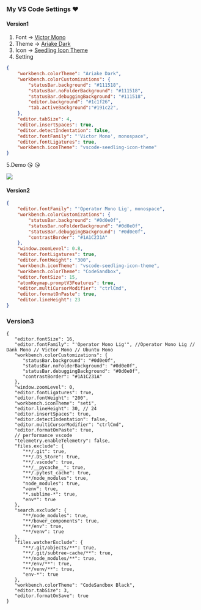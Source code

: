 ### My VS Code Settings  :heart:

#### Version1
1. Font -> [Victor Mono](https://github.com/rubjo/victor-mono) 
2. Theme -> [Ariake Dark](https://marketplace.visualstudio.com/items?itemName=wart.ariake-dark#review-details)
3. Icon -> [Seedling Icon Theme](https://marketplace.visualstudio.com/items?itemName=rastikerdar.vscode-seedling-icon-theme)
4. Setting
```json
{ 
    "workbench.colorTheme": "Ariake Dark",
    "workbench.colorCustomizations": {
        "statusBar.background": "#111518",
        "statusBar.noFolderBackground": "#111518",
        "statusBar.debuggingBackground": "#111518",
        "editor.background": "#1c1f26", 
        "tab.activeBackground":"#191c22", 
    },
    "editor.tabSize": 4,
    "editor.insertSpaces": true,
    "editor.detectIndentation": false,
    "editor.fontFamily": "'Victor Mono', monospace",
    "editor.fontLigatures": true,
    "workbench.iconTheme": "vscode-seedling-icon-theme"
}
```
5.Demo  :kissing_heart:  :kissing_heart:

![](https://i.imgur.com/XfnMko8.png)

#### Version2
```json
{
    "editor.fontFamily": "'Operator Mono Lig', monospace",
    "workbench.colorCustomizations": {
        "statusBar.background": "#0d0e0f",
        "statusBar.noFolderBackground": "#0d0e0f",
        "statusBar.debuggingBackground": "#0d0e0f",
        "contrastBorder": "#1A1C231A"
    },
    "window.zoomLevel": 0.8,
    "editor.fontLigatures": true,
    "editor.fontWeight": "300",
    "workbench.iconTheme": "vscode-seedling-icon-theme",
    "workbench.colorTheme": "CodeSandbox",
    "editor.fontSize": 15,
    "atomKeymap.promptV3Features": true,
    "editor.multiCursorModifier": "ctrlCmd",
    "editor.formatOnPaste": true,
    "editor.lineHeight": 23
}
```
### Version3
```
{
   "editor.fontSize": 16,
   "editor.fontFamily": "'Operator Mono Lig'", //Operator Mono Lig // Dank Mono // Victor Mono // Ubuntu Mono
   "workbench.colorCustomizations": {
      "statusBar.background": "#0d0e0f",
      "statusBar.noFolderBackground": "#0d0e0f",
      "statusBar.debuggingBackground": "#0d0e0f",
      "contrastBorder": "#1A1C231A"
   },
   "window.zoomLevel": 0,
   "editor.fontLigatures": true,
   "editor.fontWeight": "200",
   "workbench.iconTheme": "seti",
   "editor.lineHeight": 30, // 24
   "editor.insertSpaces": true,
   "editor.detectIndentation": false,
   "editor.multiCursorModifier": "ctrlCmd",
   "editor.formatOnPaste": true,
   // performance vscode
   "telemetry.enableTelemetry": false,
   "files.exclude": {
      "**/.git": true,
      "**/.DS_Store": true,
      "**/.vscode": true,
      "**/__pycache__": true,
      "**/.pytest_cache": true,
      "**/node_modules": true,
      "node_modules": true,
      "venv": true,
      "*.sublime-*": true,
      "env*": true
   },
   "search.exclude": {
      "**/node_modules": true,
      "**/bower_components": true,
      "**/env": true,
      "**/venv": true
   },
   "files.watcherExclude": {
      "**/.git/objects/**": true,
      "**/.git/subtree-cache/**": true,
      "**/node_modules/**": true,
      "**/env/**": true,
      "**/venv/**": true,
      "env-*": true
   },
   "workbench.colorTheme": "CodeSandbox Black",
   "editor.tabSize": 3,
   "editor.formatOnSave": true
}
```
